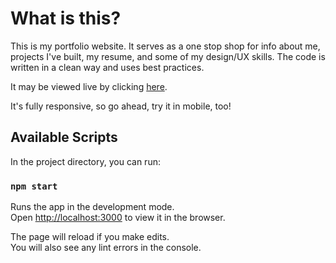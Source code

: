 # What is this?

This is my portfolio website. It serves as a one stop shop for info about me, projects I've built, my resume, and some of my design/UX skills. The code is written in a clean way and uses best practices.

It may be viewed live by clicking [here](https://jonathan-butler.herokuapp.com/).

It's fully responsive, so go ahead, try it in mobile, too!

## Available Scripts

In the project directory, you can run:

### `npm start`

Runs the app in the development mode.\
Open [http://localhost:3000](http://localhost:3000) to view it in the browser.

The page will reload if you make edits.\
You will also see any lint errors in the console.
